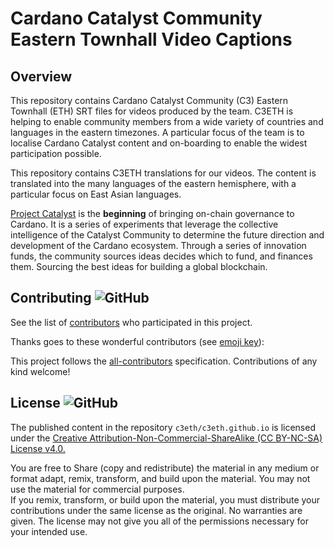 # Cardano Catalyst Community Eastern Townhall Video Captions
## Overview

This repository contains Cardano Catalyst Community (C3) Eastern Townhall (ETH) SRT files for videos produced by the team. 
C3ETH is helping to enable community members from a wide variety of countries and languages in the eastern timezones. 
A particular focus of the team is to localise Cardano Catalyst content and on-boarding to enable the widest participation possible.

This repository contains C3ETH translations for our videos. 
The content is translated into the many languages of the eastern hemisphere, with a particular focus on East Asian languages.

[Project Catalyst](https://cardano.ideascale.com/) is the **beginning** of bringing on-chain governance to Cardano. 
It is a series of experiments that leverage the collective intelligence of the Catalyst Community to determine
the future direction and development of the Cardano ecosystem. Through a series of innovation funds, the community 
sources ideas decides which to fund, and finances them. Sourcing the best ideas for building a global blockchain.

## Contributing ![GitHub](https://img.shields.io/github/contributors/c3eth/c3eth.github.io)

See the list of [contributors](https://github.com/c3eth/c3eth.github.io/graphs/contributors) who participated in this project.

Thanks goes to these wonderful contributors (see [emoji key](https://allcontributors.org/docs/en/emoji-key)):

<!-- ALL-CONTRIBUTORS-LIST:START - Do not remove or modify this section -->
<!-- ALL-CONTRIBUTORS-LIST:END -->

This project follows the [all-contributors](https://github.com/all-contributors/all-contributors) specification. Contributions of any kind welcome!

## License ![GitHub](https://img.shields.io/github/license/c3eth/c3eth.github.io)

The published content in the repository `c3eth/c3eth.github.io` is licensed under the [Creative Attribution-Non-Commercial-ShareAlike (CC BY-NC-SA) License v4.0.](https://creativecommons.org/licenses/by-nc-sa/4.0/)

You are free to Share (copy and redistribute) the material in any medium or format
adapt, remix, transform, and build upon the material. You may not use the material for commercial purposes.  
If you remix, transform, or build upon the material, you must distribute your contributions under the same 
license as the original. No warranties are given. The license may not give you all of the permissions 
necessary for your intended use.